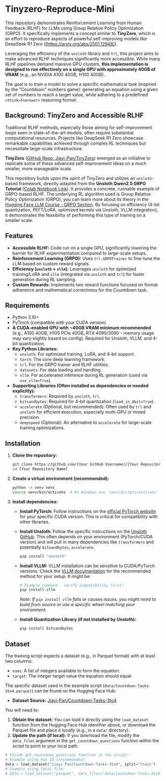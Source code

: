 # Tinyzero-Reproduce-Mini

This repository demonstrates Reinforcement Learning from Human Feedback (RLHF) for LLMs using Group Relative Policy Optimization (GRPO). It specifically implements a concept similar to **TinyZero**, which is an effort to reproduce aspects of powerful self-improving models like DeepSeek R1 Zero ([https://arxiv.org/abs/2501.12948]).

Leveraging the efficiency of the `unsloth` library and `trl`, this project aims to make advanced RLHF techniques significantly more accessible. While many RLHF pipelines demand massive GPU clusters, **this implementation is designed to run effectively on a single GPU with approximately 40GB of VRAM** (e.g., an NVIDIA A100 40GB, H100 40GB).

The goal is to train a model to solve a specific mathematical task (inspired by the "Countdown" numbers game): generating an equation using a given set of numbers to reach a target value, while adhering to a predefined `<think>`/`<answer>` reasoning format. 

## Background: TinyZero and Accessible RLHF

Traditional RLHF methods, especially those aiming for self-improvement loops seen in state-of-the-art models, often require substantial computational resources. Projects like DeepSeek R1 Zero showcase remarkable capabilities achieved through complex RL techniques but necessitate large-scale infrastructure.

**TinyZero** ([GitHub Repo: Jiayi-Pan/TinyZero](https://github.com/Jiayi-Pan/TinyZero)) emerged as an initiative to replicate some of these advanced self-improvement ideas on a much smaller, more manageable scale. 

This repository builds upon the spirit of TinyZero and utilizes an `unsloth`-based framework, directly adapted from the **Unsloth Qwen2.5 GRPO Tutorial** ([Colab Notebook Link](https://colab.research.google.com/github/unslothai/notebooks/blob/main/nb/Qwen2.5_(3B)-GRPO.ipynb#scrollTo=vzOuSVCL_GA9)). It provides a concrete, runnable example of GRPO-based RLHF. The underlying RL algorithm used is Group Relative Policy Optimization (GRPO); you can learn more about its theory in the [Hugging Face LLM Course - GRPO Section](https://huggingface.co/learn/llm-course/en/chapter12/3a). By focusing on efficiency (4-bit quantization, PEFT/LoRA, optimized kernels via Unsloth, VLLM integration), it demonstrates the feasibility of performing this type of training on a smaller scale.

## Features

*   **Accessible RLHF:** Code run on a single GPU, significantly lowering the barrier for RLHF experimentation compared to large-scale setups.
*   **Reinforcement Learning (GRPO):** Uses `trl.GRPOTrainer` to fine-tune the LLM based on custom reward signals. 
*   **Efficiency (`unsloth` + `vllm`):** Leverages `unsloth` for optimized training/LoRA and `vllm` (integrated via `unsloth` and `trl`) for faster generation during RL sampling. 
*   **Custom Rewards:** Implements two reward functions focused on format adherence and mathematical correctness for the Countdown task.


## Requirements

*   Python 3.10+
*   PyTorch (compatible with your CUDA version)
*   **A CUDA-enabled GPU with ~40GB VRAM minimum recommended** (e.g., A100 40GB, H100 PCIe 40GB, RTX 4090/3090 - memory usage may vary slightly based on config). Required for Unsloth, VLLM, and 4-bit quantization.
*   **Key Python Libraries:**
    *   `unsloth`: For optimized training, LoRA, and 4-bit support.
    *   `torch`: The core deep learning framework.
    *   `trl`: For the GRPO trainer and RLHF utilities.
    *   `datasets`: For data loading and handling.
    *   `vllm`: For accelerated inference during RL generation (used via `use_vllm=True`).
*   **Supporting Libraries (Often installed as dependencies or needed explicitly):**
    *   `transformers`: Required by `unsloth`, `trl`.
    *   `bitsandbytes`: Required for 4-bit quantization (`load_in_4bit=True`).
    *   `accelerate` (Optional, but recommended): Often used by `trl` and `unsloth` for efficient execution, especially multi-GPU or mixed precision.
    *   `deepspeed` (Optional): An alternative to `accelerate` for large-scale training optimizations.

## Installation

1.  **Clone the repository:**
    ```bash
    git clone https://github.com/[Your GitHub Username]/[Your Repository Name].git
    cd [Your Repository Name]
    ```

2.  **Create a virtual environment (recommended):**
    ```bash
    python -m venv venv
    source venv/bin/activate  # On Windows use `venv\Scripts\activate`
    ```

3.  **Install dependencies:**

    *   **Install PyTorch:** Follow instructions on the [official PyTorch website](https://pytorch.org/get-started/locally/) for your specific CUDA version. This is critical for compatibility with other libraries.

    *   **Install Unsloth:** Follow the specific instructions on the [Unsloth GitHub](https://github.com/unslothai/unsloth). This often depends on your environment (PyTorch/CUDA version) and will pull in many dependencies like `transformers` and potentially `bitsandbytes`, `accelerate`.
        ```bash
        pip install "unsloth"
        ```

    *   **Install VLLM:** VLLM installation can be sensitive to CUDA/PyTorch versions. Check the [VLLM documentation](https://docs.vllm.ai/en/latest/getting_started/installation.html) for the recommended method for your setup. It might be:
        ```bash
        # Example command - verify compatibility first!
        pip install vllm
        ```
        *Note: If `pip install vllm` fails or causes issues, you might need to build from source or use a specific wheel matching your environment.*


    *   **Install Quantization Library (if not installed by Unsloth):**
        ```bash
        pip install bitsandbytes
        ```


## Dataset

The training script expects a dataset (e.g., in Parquet format) with at least two columns:

*   `nums`: A list of integers available to form the equation.
*   `target`: The integer target value the equation should equal.

The specific dataset used in the example script (`data/Countdown-Tasks-3to4.parquet`) can be found on the Hugging Face Hub:
*   **Dataset Source:** [Jiayi-Pan/Countdown-Tasks-3to4](https://huggingface.co/datasets/Jiayi-Pan/Countdown-Tasks-3to4)

You will need to:

1.  **Obtain the dataset:** You can load it directly using the `load_dataset` function from the Hugging Face Hub identifier above, or download the Parquet file and place it locally (e.g., in a `data/` directory).
2.  **Update the path (if local):** If you download the file, modify the `data_files` argument in the `get_countdown_questions` function within the script to point to your local path.

```python
# Inside get_countdown_questions function in the script:
# Example using Hub ID (recommended):
data = load_dataset("Jiayi-Pan/Countdown-Tasks-3to4", split="train")
# Example using local file:
# data = load_dataset("parquet", data_files="data/Countdown-Tasks-3to4.parquet", split="train")
